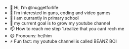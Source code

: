 - 👋 Hi, I’m @nuggetforlife
- 👀 I’m interested in guns, coding and video games
- 🌱 i am currantly in primary school
- 💞️ my current goal is to grow my youtube channel
- 📫 How to reach me step 1.realize that you cant rech me
- 😄 Pronouns: he/him
- ⚡ Fun fact: my youtube channel is called BEANZ BOI

<!---
nuggetforlife/nuggetforlife is a ✨ special ✨ repository because its `README.md` (this file) appears on your GitHub profile.
You can click the Preview link to take a look at your changes.
--->
